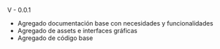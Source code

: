 V - 0.0.1

+ Agregado documentación base con necesidades y funcionalidades
+ Agregado de assets e interfaces gráficas
+ Agregado de código base

